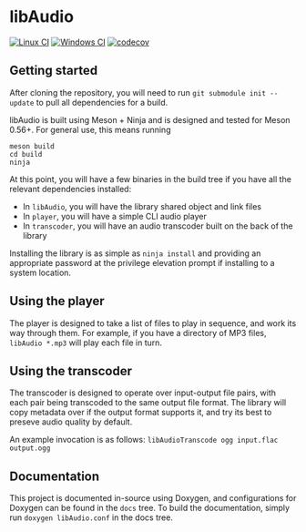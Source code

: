 
libAudio
========

[![Linux CI](https://github.com/dragonmux/libAudio/actions/workflows/build-linux.yml/badge.svg)](https://github.com/dragonmux/libAudio/actions/workflows/build-linux.yml)
[![Windows CI](https://github.com/dragonmux/libAudio/actions/workflows/build-windows.yml/badge.svg)](https://github.com/dragonmux/libAudio/actions/workflows/build-windows.yml)
[![codecov](https://codecov.io/gh/dragonmux/libAudio/branch/main/graph/badge.svg?token=Q4GadidCzX)](https://codecov.io/gh/dragonmux/libAudio)

## Getting started

After cloning the repository, you will need to run `git submodule init --update` to pull all dependencies for a build.

libAudio is built using Meson + Ninja and is designed and tested for Meson 0.56+.
For general use, this means running
```
meson build
cd build
ninja
```

At this point, you will have a few binaries in the build tree if you have all the relevant dependencies installed:
* In `libAudio`, you will have the library shared object and link files
* In `player`, you will have a simple CLI audio player
* In `transcoder`, you will have an audio transcoder built on the back of the library

Installing the library is as simple as `ninja install` and providing an appropriate password at the privilege elevation prompt if installing to a system location.

## Using the player

The player is designed to take a list of files to play in sequence, and work its way through them. For example, if you have a directory of MP3 files, `libAudio *.mp3` will play each file in turn.

## Using the transcoder

The transcoder is designed to operate over input-output file pairs, with each pair being transcoded to the same output file format. The library will copy metadata over if the output format supports it, and try its best to preseve audio quality by default.

An example invocation is as follows: `libAudioTranscode ogg input.flac output.ogg`

## Documentation

This project is documented in-source using Doxygen, and configurations for Doxygen can be found in the `docs` tree.
To build the documentation, simply run `doxygen libAudio.conf` in the docs tree.
